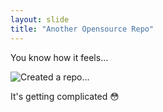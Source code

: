```yaml
---
layout: slide
title: "Another Opensource Repo"
---
```


You know how it feels...

![Created a repo...](https://s3.amazonaws.com/media-p.slid.es/uploads/359808/images/1627300/GithubNapoleonDynamite.jpg)

It's getting complicated :flushed:
